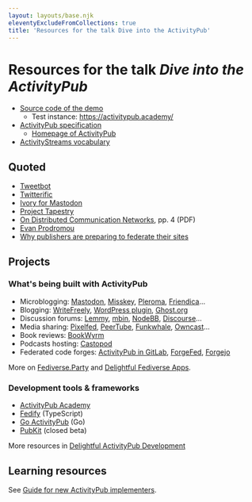 ```yaml
---
layout: layouts/base.njk
eleventyExcludeFromCollections: true
title: 'Resources for the talk Dive into the ActivityPub'
---
```


# Resources for the talk _Dive into the ActivityPub_

- [Source code of the demo](https://glitch.com/edit/#!/apdemo24)
  - Test instance: https://activitypub.academy/
- [ActivityPub specification](https://www.w3.org/TR/activitypub/)
  - [Homepage of ActivityPub](https://activitypub.rocks/)
- [ActivityStreams vocabulary](https://www.w3.org/TR/activitystreams-vocabulary/)

## Quoted

- [Tweetbot](https://tapbots.com/tweetbot/)
- [Twitterific](https://twitterrific.com/beyond)
- [Ivory for Mastodon](https://tapbots.com/ivory/)
- [Project Tapestry](https://www.kickstarter.com/projects/iconfactory/project-tapestry)
- [On Distributed Communication Networks](https://www.rand.org/content/dam/rand/pubs/papers/2005/P2626.pdf), pp. 4 (PDF)
- [Evan Prodromou](https://www.threads.net/@evanprodromou/post/C5dqW7irXytPoSwWJ3zNAstY86MjFbeObwvPf40)
- [Why publishers are preparing to federate their sites](https://digiday.com/media/why-publishers-are-preparing-to-federate-their-sites/)

## Projects

### What's being built with ActivityPub

- Microblogging: [Mastodon](https://joinmastodon.org/), [Misskey](https://misskey-hub.net/en/), [Pleroma](https://pleroma.social/), [Friendica](https://friendi.ca/)…
- Blogging: [WriteFreely](https://writefreely.org/), [WordPress plugin](https://wordpress.org/plugins/activitypub/), [Ghost.org](https://activitypub.ghost.org/)
- Discussion forums: [Lemmy](https://join-lemmy.org/), [mbin](https://joinmbin.org/), [NodeBB](https://docs.nodebb.org/activitypub/), [Discourse](https://discourse.org/plugins/activitypub.html)…
- Media sharing: [Pixelfed](https://pixelfed.org/), [PeerTube](https://joinpeertube.org/), [Funkwhale](https://www.funkwhale.audio/), [Owncast](https://owncast.online/)…
- Book reviews: [BookWyrm](https://bookwyrm.social/)
- Podcasts hosting: [Castopod](https://castopod.org/)
- Federated code forges: [ActivityPub in GitLab](https://docs.gitlab.com/ee/development/activitypub/), [ForgeFed](https://forgefed.org/), [Forgejo](https://forgejo.org/)

More on [Fediverse.Party](https://fediverse.party/) and [Delightful Fediverse Apps](https://codeberg.org/fediverse/delightful-fediverse-apps).

### Development tools & frameworks

- [ActivityPub Academy](https://activitypub.academy/)
- [Fedify](https://fedify.dev/) (TypeScript)
- [Go ActivityPub](https://github.com/go-ap) (Go)
- [PubKit](https://pubkit.net/) (closed beta)

More resources in [Delightful ActivityPub Development](https://codeberg.org/fediverse/delightful-activitypub-development/)

## Learning resources

See [Guide for new ActivityPub implementers](https://socialhub.activitypub.rocks/pub/guide-for-new-activitypub-implementers).
